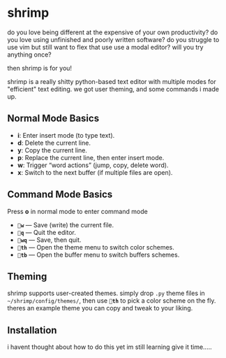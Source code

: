 # shrimp
do you love being different at the expensive of your own productivity?
do you love using unfinished and poorly written software?
do you struggle to use vim but still want to flex that use use a modal editor?
will you try anything once?

then shrimp is for you!

shrimp is a really shitty python-based text editor with multiple modes for "efficient" text editing. 
we got user theming, and some commands i made up.

## Normal Mode Basics
- **i**: Enter insert mode (to type text).
- **d**: Delete the current line.
- **y**: Copy the current line.
- **p**: Replace the current line, then enter insert mode.
- **w**: Trigger “word actions” (jump, copy, delete word).
- **x**: Switch to the next buffer (if multiple files are open).

## Command Mode Basics
Press **o** in normal mode to enter command mode
- **`󰘍w`** — Save (write) the current file.
- **`󰘍q`** — Quit the editor.
- **`󰘍wq`** — Save, then quit.
- **`󰘍th`** — Open the theme menu to switch color schemes.
- **`󰘍tb`** — Open the buffer menu to switch buffers schemes.

## Theming
shrimp supports user-created themes. simply drop `.py` theme files in `~/shrimp/config/themes/`, then use **`󰘍th`** to pick a color scheme on the fly. theres an example theme you can copy and tweak to your liking.

## Installation
i havent thought about how to do this yet im still learning give it time.....

